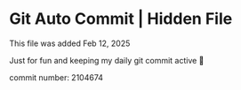 # Git Auto Commit | Hidden File

This file was added Feb 12, 2025

Just for fun and keeping my daily git commit active 🤪

commit number: 2104674
